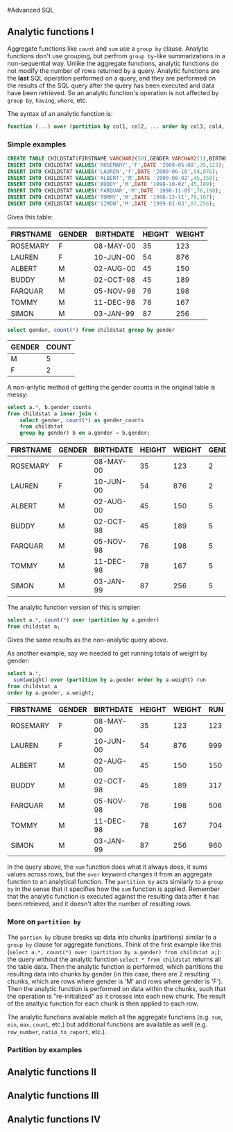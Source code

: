 #Advanced SQL

## Analytic functions I

Aggregate functions like `count` and `sum` use a `group by` clause.  Analytic
functions don't use grouping, but perfrom `group by`-like summarizations in a 
non-sequential way. Unlike the aggregate functions, analytic functions do not 
modify the number of rows returned by a query.  Analytic functions are the
**last** SQL operation performed on a query, and they are performed on the 
results of the SQL query after the query has been executed and data have been
retrieved.  So an analytic function's operation is not affected by `group by`,
`having`, `where`,  etc.

The syntax of an analytic function is:

```sql
function (...) over (partition by col1, col2, ... order by col3, col4, ...  windowing_clause) as col_name
```


### Simple examples

```sql
CREATE TABLE CHILDSTAT(FIRSTNAME VARCHAR2(50),GENDER VARCHAR2(1),BIRTHDATE DATE,HEIGHT NUMBER,WEIGHT NUMBER);
INSERT INTO CHILDSTAT VALUES('ROSEMARY','F',DATE '2000-05-08',35,123);     
INSERT INTO CHILDSTAT VALUES('LAUREN','F',DATE '2000-06-10',54,876);     
INSERT INTO CHILDSTAT VALUES('ALBERT','M',DATE '2000-08-02',45,150);     
INSERT INTO CHILDSTAT VALUES('BUDDY','M',DATE '1998-10-02',45,189);   
INSERT INTO CHILDSTAT VALUES('FARQUAR','M',DATE '1998-11-05',76,198);     
INSERT INTO CHILDSTAT VALUES('TOMMY','M',DATE '1998-12-11',78,167);     
INSERT INTO CHILDSTAT VALUES('SIMON','M',DATE '1999-01-03',87,256);
```

Gives this table:

| FIRSTNAME | GENDER | BIRTHDATE | HEIGHT | WEIGHT |
| --------- | ------ | --------- | ------ | ------ |
| ROSEMARY	| F	     | 08-MAY-00 | 35     | 123    |
| LAUREN	| F	     | 10-JUN-00 | 54     | 876    |
| ALBERT	| M	     | 02-AUG-00 | 45     | 150    |
| BUDDY     | M      | 02-OCT-98 | 45     | 189    |
| FARQUAR	| M	     | 05-NOV-98 | 76     | 198    |
| TOMMY     | M      | 11-DEC-98 | 78     | 167    |
| SIMON     | M      | 03-JAN-99 | 87     | 256    |

```sql
select gender, count(*) from childstat group by gender
```

| GENDER | COUNT |
|-----|-----|
| M   | 5   |
| F   | 2   |

A non-anlytic method of getting the gender counts in the original table is messy:

```sql
select a.*, b.gender_counts
from childstat a inner join ( 
    select gender, count(*) as gender_counts
    from childstat
    group by gender) b on a.gender = b.gender;
```

| FIRSTNAME | GENDER | BIRTHDATE | HEIGHT | WEIGHT | GENDER_COUNT |
| --------- | ------ | --------- | ------ | ------ | ------------ |
| ROSEMARY	| F	     | 08-MAY-00 | 35     | 123    | 2            |
| LAUREN	| F	     | 10-JUN-00 | 54     | 876    | 2            |
| ALBERT	| M	     | 02-AUG-00 | 45     | 150    | 5            |
| BUDDY     | M      | 02-OCT-98 | 45     | 189    | 5            |
| FARQUAR	| M	     | 05-NOV-98 | 76     | 198    | 5            |
| TOMMY     | M      | 11-DEC-98 | 78     | 167    | 5            |
| SIMON     | M      | 03-JAN-99 | 87     | 256    | 5            |


The analytic function version of this is simpler:

```sql
select a.*, count(*) over (partition by a.gender) 
from childstat a;
```

Gives the same results as the non-analytic query above.

As another example, say we needed to get running totals of weight by gender:

```sql
select a.*, 
  sum(weight) over (partition by a.gender order by a.weight) run 
from childstat a 
order by a.gender, a.weight;
```

| FIRSTNAME | GENDER | BIRTHDATE | HEIGHT | WEIGHT | RUN  |
| --------- | ------ | --------- | ------ | ------ | ---- |
| ROSEMARY	| F	     | 08-MAY-00 | 35     | 123    | 123  |
| LAUREN	| F	     | 10-JUN-00 | 54     | 876    | 999  |
| ALBERT	| M	     | 02-AUG-00 | 45     | 150    | 150  |
| BUDDY     | M      | 02-OCT-98 | 45     | 189    | 317  |
| FARQUAR	| M	     | 05-NOV-98 | 76     | 198    | 506  |
| TOMMY     | M      | 11-DEC-98 | 78     | 167    | 704  |
| SIMON     | M      | 03-JAN-99 | 87     | 256    | 960  |

In the query above, the `sum` function does what it always does, it sums values
across rows, but the `over` keyword changes it from an aggregate function to an
analytical function.  The `partition by` acts similarly to a `group by` in the 
sense that it specifies how the `sum` function is applied.  Remember that the
analytic function is executed against the resulting data after it has been
retrieved, and it doesn't alter the number of resulting rows.


### More on `partition by`

The `partion by` clause breaks up data into chunks (partitions) similar to a 
`group by` clause for aggregate functions.  Think of the first example like 
this (`select a.*, count(*) over (partition by a.gender) from childstat a;`):
the query without the analytic function `select * from childstat` 
returns all the table data.  Then the analytic function is performed, which 
partitions the resulting data into chunks by gender (in this case, there are 
2 resulting chunks, which are rows where gender is 'M' and rows where gender
is 'F').  Then the analytic function is performed on data within the chunks,
such that the operation is "re-initialized" as it crosses into each new chunk.
The result of the analtyic function for each chunk is then applied to each row.

The analytic functions available match all the aggregate functions (e.g. `sum`,
`min`, `max`, `count`, etc.) but additional functions are available as well (e.g.
`row_number`, `ratio_to_report`, etc.).

### Partition by examples



## Analytic functions II


## Analytic functions III


## Analytic functions IV

